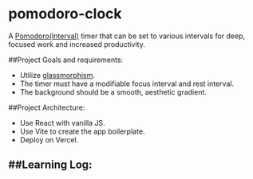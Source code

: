 # pomodoro-clock
A [Pomodoro(Interval)](https://en.wikipedia.org/wiki/Pomodoro_Technique) timer that can be set to various intervals for deep, focused work and increased productivity.

##Project Goals and requirements:
- Utilize [glassmorphism](https://hype4.academy/tools/glassmorphism-generator).
- The timer must have a modifiable focus interval and rest interval.
- The background should be a smooth, aesthetic gradient.

##Project Architecture:
- Use React with vanilla JS.
- Use Vite to create the app boilerplate.
- Deploy on Vercel. 

##Learning Log:
- 
